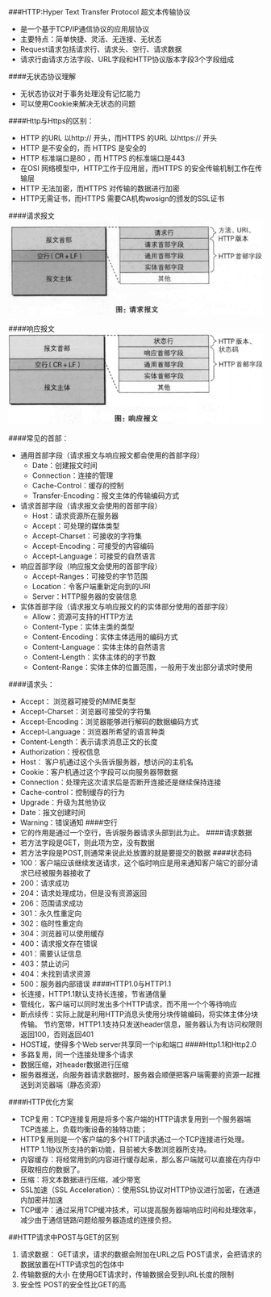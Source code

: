 ###HTTP:Hyper Text Transfer Protocol 超文本传输协议
* 是一个基于TCP/IP通信协议的应用层协议
* 主要特点：简单快捷、灵活、无连接、无状态
* Request请求包括请求行、请求头、空行、请求数据
* 请求行由请求方法字段、URL字段和HTTP协议版本字段3个字段组成

####无状态协议理解
- 无状态协议对于事务处理没有记忆能力
- 可以使用Cookie来解决无状态的问题

####Http与Https的区别：
- HTTP 的URL 以http:// 开头，而HTTPS 的URL 以https:// 开头
- HTTP 是不安全的，而 HTTPS 是安全的
- HTTP 标准端口是80 ，而 HTTPS 的标准端口是443
- 在OSI 网络模型中，HTTP工作于应用层，而HTTPS 的安全传输机制工作在传输层
- HTTP 无法加密，而HTTPS 对传输的数据进行加密
- HTTP无需证书，而HTTPS 需要CA机构wosign的颁发的SSL证书

####请求报文
![](请求报文格式.png)

####响应报文
![](响应报文格式.png)

####常见的首部：

- 通用首部字段（请求报文与响应报文都会使用的首部字段）
    - Date：创建报文时间
    - Connection：连接的管理
    - Cache-Control：缓存的控制
    - Transfer-Encoding：报文主体的传输编码方式
- 请求首部字段（请求报文会使用的首部字段）
    - Host：请求资源所在服务器
    - Accept：可处理的媒体类型
    - Accept-Charset：可接收的字符集
    - Accept-Encoding：可接受的内容编码
    - Accept-Language：可接受的自然语言
- 响应首部字段（响应报文会使用的首部字段）
    - Accept-Ranges：可接受的字节范围
    - Location：令客户端重新定向到的URI
    - Server：HTTP服务器的安装信息
- 实体首部字段（请求报文与响应报文的的实体部分使用的首部字段）
    - Allow：资源可支持的HTTP方法
    - Content-Type：实体主类的类型
    - Content-Encoding：实体主体适用的编码方式
    - Content-Language：实体主体的自然语言
    - Content-Length：实体主体的的字节数
    - Content-Range：实体主体的位置范围，一般用于发出部分请求时使用

####请求头：
* Accept： 浏览器可接受的MIME类型
* Accept-Charset：浏览器可接受的字符集
* Accept-Encoding：浏览器能够进行解码的数据编码方式
* Accept-Language：浏览器所希望的语言种类
* Content-Length：表示请求消息正文的长度
* Authorization：授权信息
* Host： 客户机通过这个头告诉服务器，想访问的主机名
* Cookie：客户机通过这个字段可以向服务器带数据
* Connection：处理完这次请求后是否断开连接还是继续保持连接
* Cache-control：控制缓存的行为
* Upgrade：升级为其他协议
* Date：报文创建时间
* Warning：错误通知
####空行
* 它的作用是通过一个空行，告诉服务器请求头部到此为止。
####请求数据
* 若方法字段是GET，则此项为空，没有数据
* 若方法字段是POST,则通常来说此处放置的就是要提交的数据
####状态码
* 100：客户端应该继续发送请求，这个临时响应是用来通知客户端它的部分请求已经被服务器接收了
* 200：请求成功
* 204：请求处理成功，但是没有资源返回
* 206：范围请求成功
* 301：永久性重定向
* 302：临时性重定向
* 304：浏览器可以使用缓存
* 400：请求报文存在错误
* 401：需要认证信息
* 403：禁止访问
* 404：未找到请求资源
* 500：服务器内部错误
####HTTP1.0与HTTP1.1
* 长连接，HTTP1.1默认支持长连接，节省通信量
* 管线化，客户端可以同时发出多个HTTP请求，而不用一个个等待响应
* 断点续传：实际上就是利用HTTP消息头使用分块传输编码，将实体主体分块传输。
  节约宽带，HTTP1.1支持只发送header信息，服务器认为有访问权限则返回100，否则返回401
* HOST域，使得多个Web server共享同一个ip和端口
####Http1.1和Http2.0
* 多路复用，同一个连接处理多个请求
* 数据压缩，对header数据进行压缩
* 服务器推送，向服务器请求数据时，服务器会顺便把客户端需要的资源一起推送到浏览器端（静态资源）

####HTTP优化方案
- TCP复用：TCP连接复用是将多个客户端的HTTP请求复用到一个服务器端TCP连接上，负载均衡设备的独特功能；
- HTTP复用则是一个客户端的多个HTTP请求通过一个TCP连接进行处理。HTTP 1.1协议所支持的新功能，目前被大多数浏览器所支持。
- 内容缓存：将经常用到的内容进行缓存起来，那么客户端就可以直接在内存中获取相应的数据了。
- 压缩：将文本数据进行压缩，减少带宽
- SSL加速（SSL Acceleration）：使用SSL协议对HTTP协议进行加密，在通道内加密并加速
- TCP缓冲：通过采用TCP缓冲技术，可以提高服务器端响应时间和处理效率，减少由于通信链路问题给服务器造成的连接负担。


##HTTP请求中POST与GET的区别
1. 请求数据：
 GET请求，请求的数据会附加在URL之后
 POST请求，会把请求的数据放置在HTTP请求包的包体中
2. 传输数据的大小
在使用GET请求时，传输数据会受到URL长度的限制
3. 安全性
POST的安全性比GET的高

